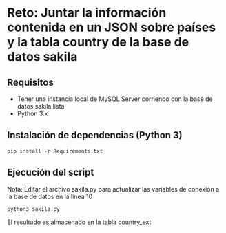# Reto: Juntar la información contenida en un JSON sobre países y la tabla country de la base de datos sakila

## Requisitos
  - Tener una instancia local de MySQL Server corriendo con la base de datos sakila lista
  - Python 3.x

## Instalación de dependencias (Python 3)
```
pip install -r Requirements.txt
```

## Ejecución del script

Nota: Editar el archivo sakila.py para actualizar las variables de conexión a la base de datos en la linea 10

```
python3 sakila.py
```
El resultado es almacenado en la tabla country_ext
